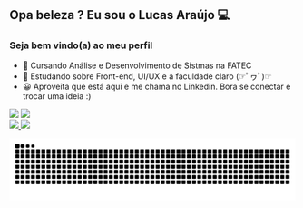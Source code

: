 ## Opa beleza ? Eu sou o Lucas Araújo 💻
### Seja bem vindo(a) ao meu perfil


<ul>
 <li>📘 Cursando Análise e Desenvolvimento de Sistmas na FATEC</li>
 <li>📌 Estudando sobre Front-end, UI/UX e a faculdade claro (☞ﾟヮﾟ)☞</li>
 <li>😀 Aproveita que está aqui e me chama no Linkedin. Bora se conectar e trocar uma ideia :)</li>
</ul>

<div>
 <a href=https://open.spotify.com/user/lfelipe233?si=fb7db3b0fd2441fa target="_blank"><img src=https://img.shields.io/badge/Spotify-1ED760?&style=for-the-badge&logo=spotify&logoColor=white target="_blank"></a>
 <a href=https://www.linkedin.com/in/lf-araujo/ target="_blank"><img src=https://img.shields.io/badge/LinkedIn-0077B5?style=for-the-badge&logo=linkedin&logoColor=white target="_blank"></a>
 </div>
 
 <div>
  <a href="https://github.com/LFeli">
  <img height="150em" src="https://github-readme-stats.vercel.app/api?username=LFeli&show_icons=true&theme=tokyonight&include_all_commits=true&count_private=true"/>
  <img height="150em" src="https://github-readme-stats.vercel.app/api/top-langs/?username=LFeli&layout=compact&langs_count=7&theme=tokyonight"/>
</div>


   ![Snake animation](https://github.com/LFeli/LFeli/blob/output/github-contribution-grid-snake.svg)
  
 
  

